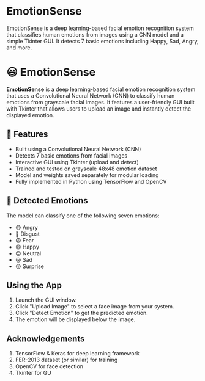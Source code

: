 # EmotionSense
EmotionSense is a deep learning-based facial emotion recognition system that classifies human emotions from images using a CNN model and a simple Tkinter GUI. It detects 7 basic emotions including Happy, Sad, Angry, and more.

# 😃 EmotionSense

**EmotionSense** is a deep learning-based facial emotion recognition system that uses a Convolutional Neural Network (CNN) to classify human emotions from grayscale facial images. It features a user-friendly GUI built with Tkinter that allows users to upload an image and instantly detect the displayed emotion.

## 📌 Features

- Built using a Convolutional Neural Network (CNN)
- Detects 7 basic emotions from facial images
- Interactive GUI using Tkinter (upload and detect)
- Trained and tested on grayscale 48x48 emotion dataset
- Model and weights saved separately for modular loading
- Fully implemented in Python using TensorFlow and OpenCV

## 🧠 Detected Emotions

The model can classify one of the following seven emotions:

- 😠 Angry  
- 🤢 Disgust  
- 😨 Fear  
- 😄 Happy  
- 😐 Neutral  
- 😢 Sad  
- 😲 Surprise

## Using the App
1. Launch the GUI window.
2. Click "Upload Image" to select a face image from your system.
3. Click "Detect Emotion" to get the predicted emotion.
4. The emotion will be displayed below the image.

## Acknowledgements
1. TensorFlow & Keras for deep learning framework
2. FER-2013 dataset (or similar) for training
3. OpenCV for face detection
4. Tkinter for GU



